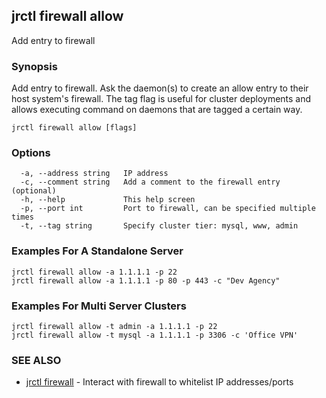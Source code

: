 ## jrctl firewall allow

Add entry to firewall

### Synopsis

Add entry to firewall. Ask the daemon(s) to create an allow entry to their host
system's firewall. The tag flag is useful for cluster deployments and allows
executing command on daemons that are tagged a certain way.

```
jrctl firewall allow [flags]
```

### Options

```
  -a, --address string   IP address
  -c, --comment string   Add a comment to the firewall entry (optional)
  -h, --help             This help screen
  -p, --port int         Port to firewall, can be specified multiple times
  -t, --tag string       Specify cluster tier: mysql, www, admin
```

### Examples For A Standalone Server 

```
jrctl firewall allow -a 1.1.1.1 -p 22
jrctl firewall allow -a 1.1.1.1 -p 80 -p 443 -c "Dev Agency"
```

### Examples For Multi Server Clusters

```
jrctl firewall allow -t admin -a 1.1.1.1 -p 22
jrctl firewall allow -t mysql -a 1.1.1.1 -p 3306 -c 'Office VPN'
```

### SEE ALSO

* [jrctl firewall](jrctl_firewall.md)	 - Interact with firewall to whitelist IP addresses/ports

